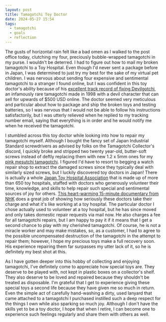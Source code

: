 ```yaml
---
layout: post
title: Tamagotchi Toy Doctor
date: 2024-05-27 15:54
tags:
  - tamagotchi
  - goals
  - reflection
---
```

The gusts of horizontal rain felt like a bad omen as I walked to the post office today, clutching my four, preciously bubble-wrapped tamagotchi in my purse. I wouldn't be deterred. I had to figure out how to mail my broken tamagotchi to a Toy Hospital.<!--excerpt--> Even though I'd never sent a package before in Japan, I was determined to just try my best for the sake of my virtual pet children. I was nervous about sending four expensive and sentimental tamagotchi to a stranger I found online, but I was confident in this toy doctor's ability because of his <a target="_blank" href="http://www.takishita.jp/toy_hospital/repare_list_table">excellent track record of fixing Devilgotchi</a>, an infamously rare tamagotchi made in 1998 with a devil character that can sell for upwards of $500 USD online. The doctor seemed very meticulous and particular about how to package and ship the broken toys and testing batteries, so I was nervous that I would not be able to follow his instructions satisfactorily, but I was utterly relieved when he replied to my tracking number email, saying that everything is in order and he would notify me when he received the tamagotchi.

I stumbled across this toy doctor while looking into how to repair my tamagotchi myself. Although I bought the fancy set of Japan Industrial Standard screwdrivers as advised by folks on the Tamagotchi Collector's discord, I quickly broke and stripped two twenty year-old, butter-soft screws instead of deftly replacing them with new 1.2 x 5mm ones for my <a target="_blank" href="https://tamagotchi.fandom.com/wiki/Tamagotchi_Osutchi_and_Mesutchi">pink mesutchi tamagotchi</a>. I figured I'd have to resort to begging a watch repair shop to extract the damaged screws since they typically deal with similarly sized screws, but I luckily discovered toy doctors in Japan! There is actually a whole <a target="_blank" href="https://www.toyhospital.org/">Japan Toy Hospital Association</a> that is made up of more than 650 toy hospitals, staffed with doctors who generously volunteer their time, knowledge, and skills to help repair such special and sentimental sources of joy for others. <a target="_blank" href="https://www3.nhk.or.jp/nhkworld/en/shows/2093003/">This heart-warming 15-minute documentary from NHK</a> does a great job of showing how seriously these doctors take their charge and what it's like working at a toy hospital. The particular doctor I chose actually used to volunteer at a toy hospital, but he has since moved and only takes domestic repair requests via mail now. He also charges a fee for all tamagotchi repairs, but I am happy to pay it if it means that I get a second chance to play with my cherished tamagotchi. Of course, he is not a miracle worker and may make mistakes, so, as a customer, I had to agree to the possible uncompensated destruction of the tamagotchi in the attempt to repair them; however, I hope my precious toys make a full recovery soon. His experience repairing them far surpasses my utter lack of it, so he is definitely my best shot at this.

As I have gotten deeper into this hobby of collecting and enjoying tamagotchi, I've definitely come to appreciate how special toys are. They deserve to be played with, not kept in plastic boxes on a collector's shelf. They also deserve to be loved and repaired because they shouldn't be treated as disposable. I'm grateful that I get to experience giving these special toys a second life because they have given me so much in return. Even the simple act of carefully hand-washing a dirty, used lanyard that came attached to a tamagotchi I purchased instilled such a deep respect for the things I own while also sparking so much joy. Although I don't have the skills yet to be a toy doctor, I hope that when I retire, I can become one to experience such feelings regularly and share them with others as well.